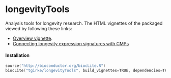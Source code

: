 # longevityTools
Analysis tools for longevity research. The HTML vignettes of the packaged viewed by following these links:

* [Overview vignette](https://htmlpreview.github.io/?https://github.com/tgirke/longevityTools/blob/master/vignettes/longevityTools.html).
* [Connecting longevity expression signatures with CMPs](https://htmlpreview.github.io/?https://github.com/tgirke/longevityTools/blob/master/vignettes/longevityTools_CMAP.html)

#### Installation 

```s
source("http://bioconductor.org/biocLite.R")
biocLite("tgirke/longevityTools", build_vignettes=TRUE, dependencies=TRUE)
```
